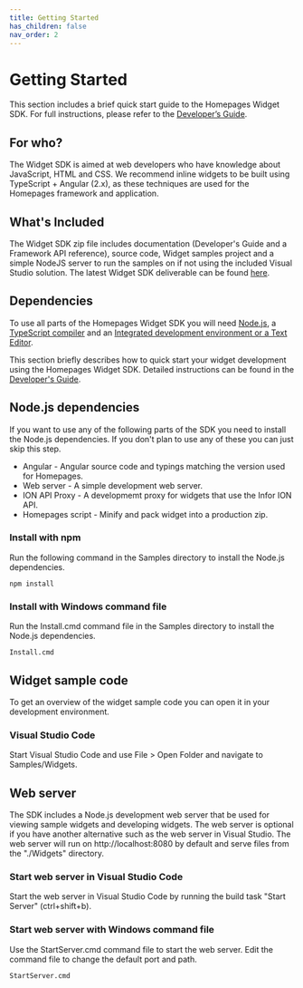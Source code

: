 ```yaml
---
title: Getting Started
has_children: false
nav_order: 2
---
```


# Getting Started

This section includes a brief quick start guide to the Homepages Widget SDK. For full instructions, please refer to the [Developer’s Guide](https://github.com/infor-cloud/homepages-widget-sdk/blob/master/DevelopersGuide.pdf).

## For who?

The Widget SDK is aimed at web developers who have knowledge about JavaScript, HTML and CSS. We recommend inline widgets to be built using TypeScript + Angular (2.x), as these techniques are used for the Homepages framework and application.

## What's Included

The Widget SDK zip file includes documentation (Developer's Guide and a Framework API reference), source code, Widget samples project and a simple NodeJS server to run the samples on if not using the included Visual Studio solution. The latest Widget SDK deliverable can be found [here](https://github.com/infor-cloud/homepages-widget-sdk).

## Dependencies
To use all parts of the Homepages Widget SDK you will need [Node.js](https://nodejs.org/en/), a [TypeScript compiler](http://www.typescriptlang.org/) and an [Integrated development environment or a Text Editor](https://code.visualstudio.com/). 

This section briefly describes how to quick start your widget development using the Homepages Widget SDK. Detailed instructions can be found in the [Developer's Guide](https://github.com/infor-cloud/homepages-widget-sdk/blob/master/DevelopersGuide.pdf).

## Node.js dependencies
If you want to use any of the following parts of the SDK you need to install the Node.js dependencies. If you don't plan to use any of these you can just skip this step.

* Angular - Angular source code and typings matching the version used for Homepages.
* Web server - A simple development web server.
* ION API Proxy - A developmemt proxy for widgets that use the Infor ION API.
* Homepages script - Minify and pack widget into a production zip.

### Install with npm
Run the following command in the Samples directory to install the Node.js dependencies.
```
npm install
```
### Install with Windows command file
Run the Install.cmd command file in the Samples directory to install the Node.js dependencies.
```
Install.cmd
```
## Widget sample code
To get an overview of the widget sample code you can open it in your development environment.

### Visual Studio Code
Start Visual Studio Code and use File > Open Folder and navigate to Samples/Widgets.

## Web server
The SDK includes a Node.js development web server that be used for viewing sample widgets and developing widgets. The web server is optional if you have another alternative such as the web server in Visual Studio. The web server will run on http://localhost:8080 by default and serve files from the "./Widgets" directory.

### Start web server in Visual Studio Code
Start the web server in Visual Studio Code by running the build task "Start Server" (ctrl+shift+b).

### Start web server with Windows command file
Use the StartServer.cmd command file to start the web server. Edit the command file to change the default port and path.
```
StartServer.cmd
```